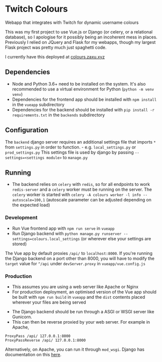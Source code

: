 # Twitch Colours
Webapp that integrates with Twitch for dynamic username colours

This was my first project to use Vue.js or Django (or celery, or a relational database), so I apologise for it possibly being an incoherent mess in places. Previously I relied on JQuery and Flask for my webapps, though my largest Flask project was pretty much just spaghetti code.

I currently have this deployed at [colours.zaxu.xyz](https://colours.zaxu.xyz)

## Dependencies
- Node and Python 3.6+ need to be installed on the system. It's also recommended to use a virtual environment for Python (`python -m venv venv`)
- Dependencies for the frontend app should be installed with `npm install` in the `vueapp` subdirectory
- Dependencies for the backend should be installed with `pip install -r requirements.txt` in the `backends` subdirectory

## Configuration
The `backend` django server requires an additional settings file that imports `*` from `settings.py` in order to function. - e.g. `local_settings.py` or `prod_settings.py` This settings file is used by django by passing `--settings=<settings module>` to `manage.py`

## Running
- The backend relies on `celery` with `redis`, so for all endpoints to work `redis-server` and a `celery` worker must be running on the server. The `celery` worker is started with `celery -A colours worker -l info --autoscale=100,1` (autoscale parameter can be adjusted depending on the expected load)

### Development
- Run Vue frontend app with `npm run serve` in `vueapp`
- Run Django backend with `python manage.py runserver --settings=colours.local_settings` (or wherever else your settings are stored)

The Vue app by default proxies `/api/` to `localhost:8000`. If you're running the Django backend on a port other than 8000, you will have to modify the `target` value for `^/api` under `devServer.proxy` in `vueapp/vue.config.js`

### Production
- This assumes you are using a web server like Apache or Nginx
- For production deployment, an optimised version of the Vue app should be built with `npm run build` in `vueapp` and the `dist` contents placed wherever your files are being served

<!-- HTML comment just to tell Markdown that these are 2 separate lists -->

- The Django backend should be run through a ASGI or WSGI server like Gunicorn.
- This can then be reverse proxied by your web server. For example in Apache,
```
ProxyPass /api/ 127.0.0.1:8000
ProxyPassReverse /api/ 127.0.0.1:8000
```
Alternatively, on Apache, you can run it through `mod_wsgi`. Django has documentation on this [here](https://docs.djangoproject.com/en/3.0/howto/deployment/wsgi/modwsgi/).
